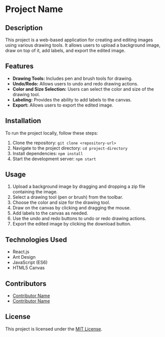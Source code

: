 # Project Name

## Description

This project is a web-based application for creating and editing images using various drawing tools. It allows users to upload a background image, draw on top of it, add labels, and export the edited image.

## Features

- **Drawing Tools:** Includes pen and brush tools for drawing.
- **Undo/Redo:** Allows users to undo and redo drawing actions.
- **Color and Size Selection:** Users can select the color and size of the drawing tool.
- **Labeling:** Provides the ability to add labels to the canvas.
- **Export:** Allows users to export the edited image.

## Installation

To run the project locally, follow these steps:

1. Clone the repository: `git clone <repository-url>`
2. Navigate to the project directory: `cd project-directory`
3. Install dependencies: `npm install`
4. Start the development server: `npm start`

## Usage

1. Upload a background image by dragging and dropping a zip file containing the image.
2. Select a drawing tool (pen or brush) from the toolbar.
3. Choose the color and size for the drawing tool.
4. Draw on the canvas by clicking and dragging the mouse.
5. Add labels to the canvas as needed.
6. Use the undo and redo buttons to undo or redo drawing actions.
7. Export the edited image by clicking the download button.

## Technologies Used

- React.js
- Ant Design
- JavaScript (ES6)
- HTML5 Canvas

## Contributors

- [Contributor Name](https://github.com/contributor)
- [Contributor Name](https://github.com/contributor)

## License

This project is licensed under the [MIT License](LICENSE).
